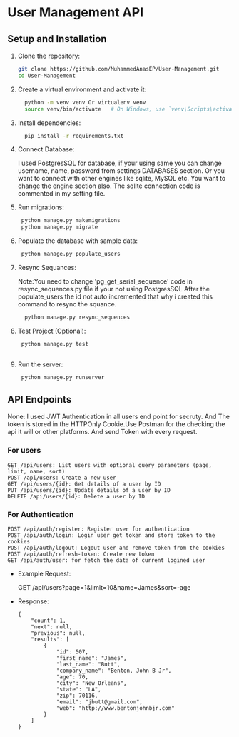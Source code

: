 # User Management API

## Setup and Installation

1. Clone the repository:
   ```bash
   git clone https://github.com/MuhammedAnasEP/User-Management.git
   cd User-Management
   
2. Create a virtual environment and activate it:

   ```bash
     python -m venv venv Or virtualenv venv
     source venv/bin/activate   # On Windows, use `venv\Scripts\activate`

3. Install dependencies:

   ```bash
     pip install -r requirements.txt

4. Connect Database:
   
     I used PostgresSQL for database,
     if your using same you can change username, name, password from settings DATABASES section.
     Or you want to connect with other engines like sqlite, MySQL etc. You want to change the engine section also.
     The sqlite connection code is commented in my setting file.

5. Run migrations:
 
   ```bash
    python manage.py makemigrations
    python manage.py migrate

6. Populate the database with sample data:
   ```bash
    python manage.py populate_users

7. Resync Sequances:

     Note:You need to change 'pg_get_serial_sequence' code in resync_sequences.py file if your not using PostgresSQL
         After the populate_users the id not auto incremented that why i created this command to resync the squance.

   ```bash
     python manage.py resync_sequences

8. Test Project (Optional):

   ```bash
    python manage.py test
  
9. Run the server:
    
   ```bash
    python manage.py runserver

## API Endpoints

  None: I used JWT Authentication in all users end point for secruty. And The token is stored in the HTTPOnly Cookie.Use Postman for the checking the api it will or other
        platforms. And send Token with every request.

  ### For users
    GET /api/users: List users with optional query parameters (page, limit, name, sort)
    POST /api/users: Create a new user
    GET /api/users/{id}: Get details of a user by ID
    PUT /api/users/{id}: Update details of a user by ID
    DELETE /api/users/{id}: Delete a user by ID

  ### For Authentication
    POST /api/auth/register: Register user for authentication
    POST /api/auth/login: Login user get token and store token to the cookies
    POST /api/auth/logout: Logout user and remove token from the cookies
    POST /api/auth/refresh-token: Create new token
    GET /api/auth/user: for fetch the data of current logined user
  

- Example Request:
  
   GET /api/users?page=1&limit=10&name=James&sort=-age

- Response:
   ```
   {
       "count": 1,
       "next": null,
       "previous": null,
       "results": [
           {
               "id": 507,
               "first_name": "James",
               "last_name": "Butt",
               "company_name": "Benton, John B Jr",
               "age": 70,
               "city": "New Orleans",
               "state": "LA",
               "zip": 70116,
               "email": "jbutt@gmail.com",
               "web": "http://www.bentonjohnbjr.com"
           }
       ]
   }
